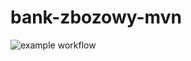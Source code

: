 # bank-zbozowy-mvn
![example workflow](https://github.com/chwistuniu/bank-zbozowy-mvn/actions/.github/actions/workflows/ci.yml/badge.svg)
